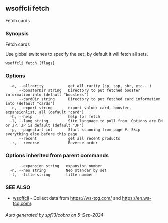 ## wsoffcli fetch

Fetch cards

### Synopsis

Fetch cards

Use global switches to specify the set, by default it will fetch all sets.

```
wsoffcli fetch [flags]
```

### Options

```
  -a, --allrarity           get all rarity (sp, ssp, sbr, etc...)
      --boosterDir string   Directory to put fetched booster information into (default "boosters")
      --cardDir string      Directory to put fetched card information into (default "cards")
  -e, --export string       export value: card, booster, expansionlist, all (default "card")
  -h, --help                help for fetch
  -l, --lang string         Site language to pull from. Options are EN or JP. JP is default (default "JP")
  -p, --pagestart int       Start scanning from page #. Skip everything else before this page
      --recent              get all recent products
  -r, --reverse             Reverse order
```

### Options inherited from parent commands

```
      --expansion string   expansion number
  -n, --neo string         Neo standar by set
  -t, --title string       title number
```

### SEE ALSO

* [wsoffcli](../README.md)	 - Collect data from https://ws-tcg.com/ and https://en.ws-tcg.com/.

###### Auto generated by spf13/cobra on 5-Sep-2024
